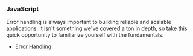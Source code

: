 ### JavaScript

Error handling is always important to building reliable and scalable applications. It isn't something we've covered a ton in depth, so take this quick opportunity to familiarize yourself with the fundamentals. 

* [Error Handling](https://javascript.info/try-catch)